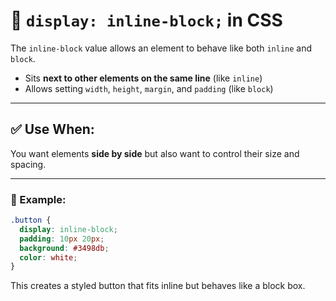 # 🔸 `display: inline-block;` in CSS

The `inline-block` value allows an element to behave like both `inline` and `block`.

- Sits **next to other elements on the same line** (like `inline`)
- Allows setting `width`, `height`, `margin`, and `padding` (like `block`)

---

## ✅ Use When:

You want elements **side by side** but also want to control their size and spacing.

---

### 🧪 Example:

```css
.button {
  display: inline-block;
  padding: 10px 20px;
  background: #3498db;
  color: white;
}
```
This creates a styled button that fits inline but behaves like a block box.